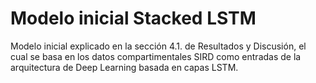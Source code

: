 # Modelo inicial Stacked LSTM
Modelo inicial explicado en la sección 4.1. de Resultados y Discusión, el cual se basa en los datos compartimentales SIRD como entradas de la arquitectura de Deep Learning basada en capas LSTM.
